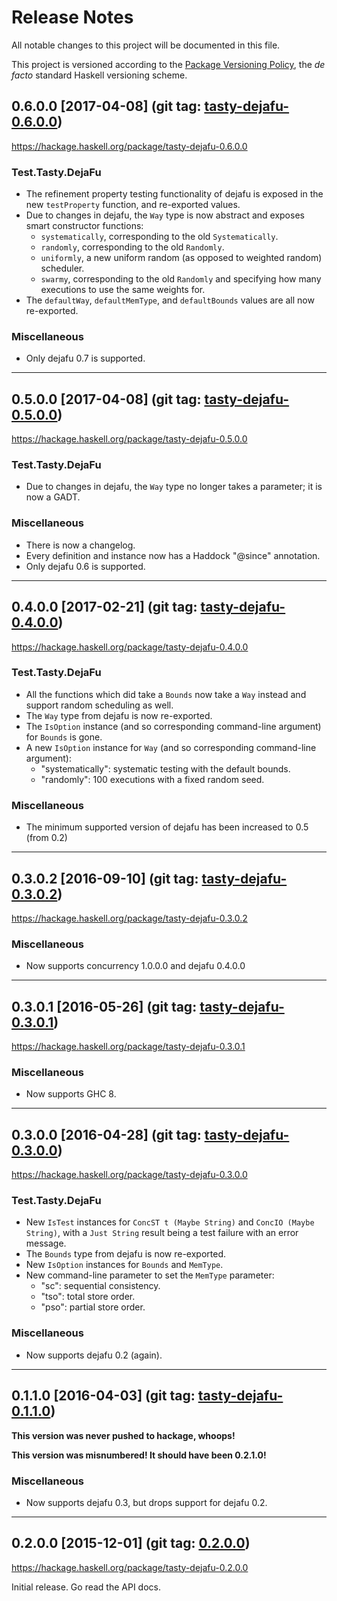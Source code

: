 Release Notes
=============

All notable changes to this project will be documented in this file.

This project is versioned according to the [Package Versioning Policy](https://pvp.haskell.org), the
*de facto* standard Haskell versioning scheme.


0.6.0.0 [2017-04-08] (git tag: [tasty-dejafu-0.6.0.0][])
-------

https://hackage.haskell.org/package/tasty-dejafu-0.6.0.0

### Test.Tasty.DejaFu

- The refinement property testing functionality of dejafu is exposed in the new `testProperty`
  function, and re-exported values.
- Due to changes in dejafu, the `Way` type is now abstract and exposes smart constructor functions:
    - `systematically`, corresponding to the old `Systematically`.
    - `randomly`, corresponding to the old `Randomly`.
    - `uniformly`, a new uniform random (as opposed to weighted random) scheduler.
    - `swarmy`, corresponding to the old `Randomly` and specifying how many executions to use the
      same weights for.
- The `defaultWay`, `defaultMemType`, and `defaultBounds` values are all now re-exported.

### Miscellaneous

- Only dejafu 0.7 is supported.

[tasty-dejafu-0.6.0.0]: https://github.com/barrucadu/dejafu/releases/tag/tasty-dejafu-0.6.0.0


---------------------------------------------------------------------------------------------------


0.5.0.0 [2017-04-08] (git tag: [tasty-dejafu-0.5.0.0][])
-------

https://hackage.haskell.org/package/tasty-dejafu-0.5.0.0

### Test.Tasty.DejaFu

- Due to changes in dejafu, the `Way` type no longer takes a parameter; it is now a GADT.

### Miscellaneous

- There is now a changelog.
- Every definition and instance now has a Haddock "@since" annotation.
- Only dejafu 0.6 is supported.

[tasty-dejafu-0.5.0.0]: https://github.com/barrucadu/dejafu/releases/tag/tasty-dejafu-0.5.0.0


---------------------------------------------------------------------------------------------------


0.4.0.0 [2017-02-21] (git tag: [tasty-dejafu-0.4.0.0][])
-------

https://hackage.haskell.org/package/tasty-dejafu-0.4.0.0

### Test.Tasty.DejaFu

- All the functions which did take a `Bounds` now take a `Way` instead and support random scheduling
  as well.
- The `Way` type from dejafu is now re-exported.
- The `IsOption` instance (and so corresponding command-line argument) for `Bounds` is gone.
- A new `IsOption` instance for `Way` (and so corresponding command-line argument):
    - "systematically": systematic testing with the default bounds.
    - "randomly": 100 executions with a fixed random seed.

### Miscellaneous

- The minimum supported version of dejafu has been increased to 0.5 (from 0.2)

[tasty-dejafu-0.4.0.0]: https://github.com/barrucadu/dejafu/releases/tag/tasty-dejafu-0.4.0.0


---------------------------------------------------------------------------------------------------


0.3.0.2 [2016-09-10] (git tag: [tasty-dejafu-0.3.0.2][])
-------

https://hackage.haskell.org/package/tasty-dejafu-0.3.0.2

### Miscellaneous

- Now supports concurrency 1.0.0.0 and dejafu 0.4.0.0

[tasty-dejafu-0.3.0.2]: https://github.com/barrucadu/dejafu/releases/tag/tasty-dejafu-0.3.0.2


---------------------------------------------------------------------------------------------------


0.3.0.1 [2016-05-26] (git tag: [tasty-dejafu-0.3.0.1][])
-------

https://hackage.haskell.org/package/tasty-dejafu-0.3.0.1

### Miscellaneous

- Now supports GHC 8.

[tasty-dejafu-0.3.0.1]: https://github.com/barrucadu/dejafu/releases/tag/tasty-dejafu-0.3.0.1


---------------------------------------------------------------------------------------------------


0.3.0.0 [2016-04-28] (git tag: [tasty-dejafu-0.3.0.0][])
-------

https://hackage.haskell.org/package/tasty-dejafu-0.3.0.0

### Test.Tasty.DejaFu

- New `IsTest` instances for `ConcST t (Maybe String)` and `ConcIO (Maybe String)`, with a `Just
  String` result being a test failure with an error message.
- The `Bounds` type from dejafu is now re-exported.
- New `IsOption` instances for `Bounds` and `MemType`.
- New command-line parameter to set the `MemType` parameter:
    - "sc": sequential consistency.
    - "tso": total store order.
    - "pso": partial store order.

### Miscellaneous

- Now supports dejafu 0.2 (again).

[tasty-dejafu-0.3.0.0]: https://github.com/barrucadu/dejafu/releases/tag/tasty-dejafu-0.3.0.0


---------------------------------------------------------------------------------------------------


0.1.1.0 [2016-04-03] (git tag: [tasty-dejafu-0.1.1.0][])
-------

**This version was never pushed to hackage, whoops!**

**This version was misnumbered! It should have been 0.2.1.0!**

### Miscellaneous

- Now supports dejafu 0.3, but drops support for dejafu 0.2.

[tasty-dejafu-0.1.1.0]: https://github.com/barrucadu/dejafu/releases/tag/tasty-dejafu-0.1.1.0


---------------------------------------------------------------------------------------------------


0.2.0.0 [2015-12-01] (git tag: [0.2.0.0][])
-------

https://hackage.haskell.org/package/tasty-dejafu-0.2.0.0

Initial release. Go read the API docs.

[0.2.0.0]: https://github.com/barrucadu/dejafu/releases/tag/0.2.0.0
